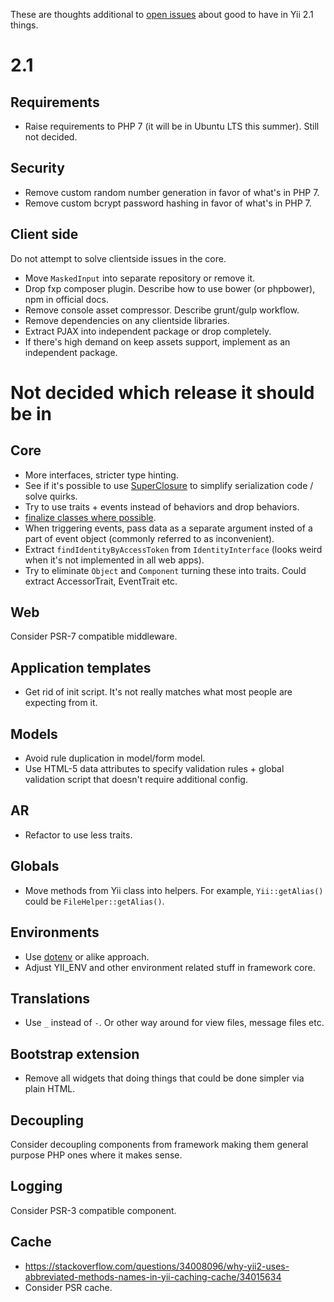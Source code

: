 These are thoughts additional to [open issues](https://github.com/yiisoft/yii2/milestones/2.1.x) about good to have in Yii 2.1 things.

# 2.1

## Requirements

- Raise requirements to PHP 7 (it will be in Ubuntu LTS this summer). Still not decided.

## Security

- Remove custom random number generation in favor of what's in PHP 7.
- Remove custom bcrypt password hashing in favor of what's in PHP 7.

## Client side

Do not attempt to solve clientside issues in the core.

- Move `MaskedInput` into separate repository or remove it.
- Drop fxp composer plugin. Describe how to use bower (or phpbower), npm in official docs.
- Remove console asset compressor. Describe grunt/gulp workflow.
- Remove dependencies on any clientside libraries.
- Extract PJAX into independent package or drop completely.
- If there's high demand on keep assets support, implement as an independent package.

# Not decided which release it should be in

## Core

- More interfaces, stricter type hinting.
- See if it's possible to use [SuperClosure](https://github.com/jeremeamia/super_closure) to simplify serialization code / solve quirks.
- Try to use traits + events instead of behaviors and drop behaviors.
- [finalize classes where possible](https://ocramius.github.io/blog/when-to-declare-classes-final/).
- When triggering events, pass data as a separate argument insted of a part of event object (commonly referred to as inconvenient).
- Extract `findIdentityByAccessToken` from `IdentityInterface` (looks weird when it's not implemented in all web apps).
- Try to eliminate `Object` and `Component` turning these into traits. Could extract AccessorTrait, EventTrait etc.

## Web

Consider PSR-7 compatible middleware.

## Application templates

- Get rid of init script. It's not really matches what most people are expecting from it.

## Models

- Avoid rule duplication in model/form model.
- Use HTML-5 data attributes to specify validation rules + global validation script that doesn't require additional config.

## AR

- Refactor to use less traits.

## Globals

- Move methods from Yii class into helpers. For example, `Yii::getAlias()` could be `FileHelper::getAlias()`.

## Environments

- Use [dotenv](https://github.com/vlucas/phpdotenv) or alike approach.
- Adjust YII_ENV and other environment related stuff in framework core.

## Translations

- Use `_` instead of `-`. Or other way around for view files, message files etc.

## Bootstrap extension

- Remove all widgets that doing things that could be done simpler via plain HTML.

## Decoupling

Consider decoupling components from framework making them general purpose PHP ones where it makes sense.

## Logging

Consider PSR-3 compatible component.

## Cache

- https://stackoverflow.com/questions/34008096/why-yii2-uses-abbreviated-methods-names-in-yii-caching-cache/34015634
- Consider PSR cache.